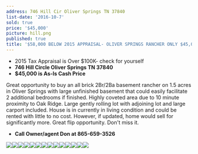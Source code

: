 ```yaml
---
address: 746 Hill Cir Oliver Springs TN 37840
list-date: '2016-10-7'
sold: true
price: '$45,000'
picture: hill.png
published: true
title: '$58,000 BELOW 2015 APPRAISAL- OLIVER SPRINGS RANCHER ONLY $45,000!'
---
```



* 2015 Tax Appraisal is Over $100K- check for yourself
* **746 Hill Circle Oliver Springs TN 37840**
* **$45,000 is As-Is Cash Price**

Great opportunity to buy an all brick 2Br/2Ba basement rancher on 1.5 acres in Oliver Springs with large unfinished basement that could easily facilitate 2 additional bedrooms if finished. Highly coveted area due to 10 minute proximity to Oak Ridge. Large gently rolling lot with adjoining lot and large carport included. House is in currently in living condition and could be rented with little to no cost. However, if updated, home would sell for significantly more. Great flip opportunity. Don't miss it.

* **Call Owner/agent Don at 865-659-3526**

![](/uploads/versions/20161006-182613---x----4128-2322x---.jpg)![](/uploads/versions/20161006-182650---x----4128-2322x---.jpg)![](/uploads/versions/20161006-182715---x----4128-2322x---.jpg)![](/uploads/versions/20161006-182842---x----4128-2322x---.jpg)![](/uploads/versions/20161006-182553---x----4128-2322x---.jpg)![](/uploads/versions/20161006-183108---x----4128-2322x---.jpg)![](/uploads/versions/20161006-183333---x----4128-2322x---.jpg)![](/uploads/versions/20161006-181918---x----4128-2322x---.jpg)![](/uploads/versions/20161006-115506---x----4128-2322x---.jpg)![](/uploads/versions/20161006-181643---x----4128-2322x---.jpg)![](/uploads/versions/20161006-182921---x----4128-2322x---.jpg)![](/uploads/versions/20161006-182955---x----4128-2322x---.jpg)![](/uploads/versions/20161006-181611---x----4128-2322x---.jpg)![](/uploads/versions/20161006-181816---x----4128-2322x---.jpg)